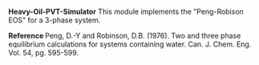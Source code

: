 <b>Heavy-Oil-PVT-Simulator</b>
This module implements the "Peng-Robison EOS" for a 3-phase system. 

<b>Reference </b>
Peng, D.-Y and Robinson, D.B. (1976). Two and three phase equilibrium calculations for systems containing water. Can. J. Chem. Eng. Vol. 54, pg. 595-599.  
